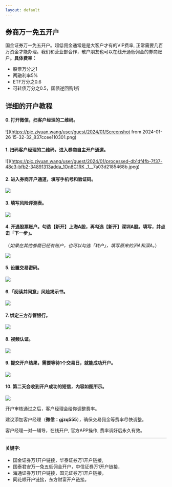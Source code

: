 ```yaml
---
layout: default
---
```


## 券商万一免五开户

国金证券万一免五开户。超低佣金通常是是大客户才有的VIP费率, 正常需要几百万资金才能办理。我们和营业部合作，散户朋友也可以在线开通低佣金的券商账户。**具体费率：**
- 股票万分之1
- 两融利率5%
- ETF万分之0.6
- 可转债万分之0.5，国债逆回购1折

## 详细的开户教程

#### 0. 打开微信，扫客户经理的二维码。

![](https://pic.ziyuan.wang/user/guest/2024/01/Screenshot from 2024-01-26 15-32-32_837ccee110301.png)

#### 1. 扫码客户经理的二维码，进入券商自主开户通道。

![](https://pic.ziyuan.wang/user/guest/2024/01/processed-db1df4fb-7f37-48c3-bfb2-34891313adda_1On8C1RK _1__7a03d2185468b.jpeg)

#### 2. 进入券商开户通道，填写手机号和验证码。

![](https://pic.imgdb.cn/item/65b286ce871b83018acf06c3.jpg)

#### 3. 填写风险评测表。

![](https://pic.imgdb.cn/item/65b285d8871b83018acb1352.jpg)

#### 4. 开通股票账户。勾选【新开】上海A股，再勾选【新开】深圳A股。填写，并点击「下一步」。

（*如果在其他券商已经有账户，也可以勾选「转户」，填写原来的沪A和深A。*）

![](https://pic.imgdb.cn/item/65b28622871b83018acc421d.jpg)

#### 5. 设置交易密码。

![](https://pic.imgdb.cn/item/65b287ef871b83018ad389e8.jpg)

#### 6.「阅读并同意」风险揭示书。

![](https://pic.imgdb.cn/item/65b2880d871b83018ad3fc2d.jpg)

#### 7. 绑定三方存管银行。

![](https://pic.imgdb.cn/item/65b2880d871b83018ad3fbed.jpg)

#### 8. 视频认证。

![](https://pic.imgdb.cn/item/65b2880c871b83018ad3fb69.jpg)

#### 9. 提交开户结果，需要等待1个交易日，就能成功开户。

![](https://pic.imgdb.cn/item/65b2880c871b83018ad3fb23.jpg)

#### 10. 第二天会收到开户成功的短信，内容如图所示。

![](https://pic.imgdb.cn/item/65b28950871b83018ad8f573.jpg)


开户审核通过之后，客户经理会给你调整费率。  

建议添加客户经理（**微信：gjzq555**），确保交易佣金等费率尽快调整。   

客户经理一对一辅导，在线开户, 官方APP操作, 费率调好后永久有效。   

---

#### 关键字: 

- 国金证券万1开户链接，华泰证券万1开户链接,    
- 国泰君安万一免五低佣金开户，中信证券万1开户链接，   
- 海通证券万1开户链接，国元证券万1开户链接，  
- 同花顺开户链接，东方财富开户链接。  
